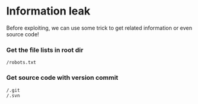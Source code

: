 # Information leak  
Before exploiting, we can use some trick to get related information or even source code!  
  
### Get the file lists in root dir  
```
/robots.txt
```  
  
### Get source code with version commit  
```
/.git  
/.svn
```
